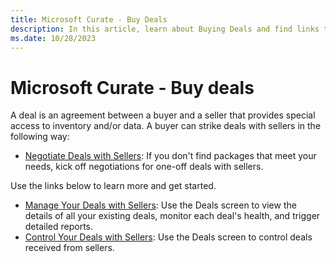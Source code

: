 ```yaml
---
title: Microsoft Curate - Buy Deals
description: In this article, learn about Buying Deals and find links to get started with buying deals.
ms.date: 10/28/2023
---
```


# Microsoft Curate - Buy deals

A deal is an agreement between a buyer and a seller that provides special access to inventory and/or data. A buyer can strike deals with sellers in the following way:

- [Negotiate Deals with Sellers](negotiate-deals-with-sellers.md): If you don't find packages that meet your needs, kick off negotiations for one-off deals with sellers.

Use the links below to learn more and get started.

- [Manage Your Deals with Sellers](manage-your-deals-with-sellers.md): Use the Deals screen to view the details of all your existing deals, monitor each deal's health, and trigger detailed reports.
- [Control Your Deals with Sellers](control-your-deals-with-sellers.md): Use the Deals screen to control deals received from sellers.
